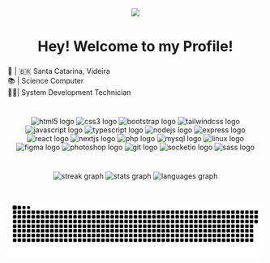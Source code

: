 <div align="center">
  <img src="https://visitor-badge.laobi.icu/badge?page_id=heldermartins4.heldermartins4&left_text=Views"  />
</div>

###

<h1 align="center">Hey! Welcome to my Profile!</h1>

###

<p align="left">📍 | 🇧🇷 Santa Catarina, Videira<br>📚 | Science Computer<br>🧑‍🎓| System Development Technician</p>

###

<br clear="both">

<div align="center">
  <img src="https://cdn.jsdelivr.net/gh/devicons/devicon/icons/html5/html5-original.svg" height="32" width="44" alt="html5 logo"  />
  <img src="https://cdn.jsdelivr.net/gh/devicons/devicon/icons/css3/css3-original.svg" height="32" width="44" alt="css3 logo"  />
  <img src="https://cdn.jsdelivr.net/gh/devicons/devicon/icons/bootstrap/bootstrap-original.svg" height="32" width="44" alt="bootstrap logo"  />
  <img src="https://cdn.jsdelivr.net/gh/devicons/devicon/icons/tailwindcss/tailwindcss-original-wordmark.svg" height="32" width="44" alt="tailwindcss logo"  />
  <img src="https://cdn.jsdelivr.net/gh/devicons/devicon/icons/javascript/javascript-original.svg" height="32" width="44" alt="javascript logo"  />
  <img src="https://cdn.jsdelivr.net/gh/devicons/devicon/icons/typescript/typescript-original.svg" height="32" width="44" alt="typescript logo"  />
  <img src="https://cdn.jsdelivr.net/gh/devicons/devicon/icons/nodejs/nodejs-original.svg" height="32" width="44" alt="nodejs logo"  />
  <img src="https://cdn.jsdelivr.net/gh/devicons/devicon/icons/express/express-original.svg" height="32" width="44" alt="express logo"  />
  <img src="https://cdn.jsdelivr.net/gh/devicons/devicon/icons/react/react-original.svg" height="32" width="44" alt="react logo"  />
  <img src="https://cdn.jsdelivr.net/gh/devicons/devicon/icons/nextjs/nextjs-original.svg" height="32" width="44" alt="nextjs logo"  />
  <img src="https://cdn.jsdelivr.net/gh/devicons/devicon/icons/php/php-original.svg" height="32" width="44" alt="php logo"  />
  <img src="https://cdn.jsdelivr.net/gh/devicons/devicon/icons/mysql/mysql-original.svg" height="32" width="44" alt="mysql logo"  />
  <img src="https://cdn.jsdelivr.net/gh/devicons/devicon/icons/linux/linux-original.svg" height="32" width="44" alt="linux logo"  />
  <img src="https://cdn.jsdelivr.net/gh/devicons/devicon/icons/figma/figma-original.svg" height="32" width="44" alt="figma logo"  />
  <img src="https://cdn.jsdelivr.net/gh/devicons/devicon/icons/photoshop/photoshop-plain.svg" height="32" width="44" alt="photoshop logo"  />
  <img src="https://cdn.jsdelivr.net/gh/devicons/devicon/icons/git/git-original.svg" height="32" width="44" alt="git logo"  />
  <img src="https://cdn.jsdelivr.net/gh/devicons/devicon/icons/socketio/socketio-original.svg" height="32" width="44" alt="socketio logo"  />
  <img src="https://cdn.jsdelivr.net/gh/devicons/devicon/icons/sass/sass-original.svg" height="32" width="44" alt="sass logo"  />
</div>

###

<br clear="both">

<div align="center">
  <img src="https://streak-stats.demolab.com?user=heldermartins4&locale=en&mode=weekly&theme=dark&hide_border=true&border_radius=5&date_format=M j[, Y]&order=3" height="140" alt="streak graph"  />
  <img src="https://github-readme-stats.vercel.app/api?username=heldermartins4&hide_title=true&hide_rank=false&show_icons=false&include_all_commits=true&count_private=true&disable_animations=true&theme=dark&locale=en&hide_border=true&order=1" height="140" alt="stats graph"  />
  <img src="https://github-readme-stats.vercel.app/api?username=heldermartins4&show_icons=false&theme=transparent" height="140" alt="languages graph"  />
</div>

###

<br clear="both">

<img src="./github-user-contribution.svg" alt="Snake animation" />

###

